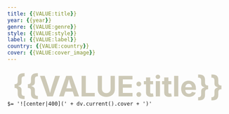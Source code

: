 ```yaml
---
title: {{VALUE:title}}
year: {{year}}
genre: {{VALUE:genre}}
style: {{VALUE:style}}
label: {{VALUE:label}}
country: {{VALUE:country}}
cover: {{VALUE:cover_image}}
---
```


<span><p style="position: relative; margin-top: 10px; margin-bottom: -20px; margin-left: 10px; margin-right: 10px; text-align: center; font-size: 65px; font-weight: 700; color: #CDC9B7; border-bottom: 0px solid #dfdbc8;">{{VALUE:title}}</p></span>

`$= '![center|400](' + dv.current().cover + ')'`
 